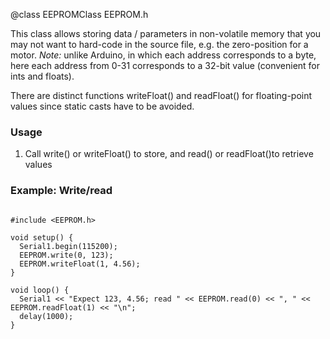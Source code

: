 @class EEPROMClass EEPROM.h

This class allows storing data / parameters in non-volatile memory that you may not want to hard-code in the source file, e.g. the zero-position for a motor. *Note:* unlike Arduino, in which each address corresponds to a byte, here each address from 0-31 corresponds to a 32-bit value (convenient for ints and floats).

There are distinct functions writeFloat() and readFloat() for floating-point values since static casts have to be avoided.

### Usage

1. Call write() or writeFloat() to store, and read() or readFloat()to retrieve values

### Example: Write/read

~~~{.cpp}

#include <EEPROM.h>

void setup() {
  Serial1.begin(115200);
  EEPROM.write(0, 123);
  EEPROM.writeFloat(1, 4.56);
}

void loop() {
  Serial1 << "Expect 123, 4.56; read " << EEPROM.read(0) << ", " << EEPROM.readFloat(1) << "\n";
  delay(1000);
}
~~~
